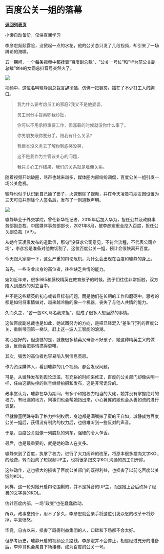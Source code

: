# 百度公关一姐的落幕

[**返回列表页**](/gzh/政事堂2019)

小懒自动备份，仅供查阅学习

李彦宏频频露脸，没掀起一点的水花，他的公关总只发了几段视频，却引来了一场舆论的海啸。  

五一期间，一个每条视频中都挂着“百度副总裁”、“公关一号位”和“华为前公关副总裁”title的女霸总抖音号突然火了。

![](https://mmbiz.qpic.cn/mmbiz_jpg/rxhS23yu8cOGdpcFmpbHXg0Y2MibicYBGyHrIE06MqktXQPy8iaxic2172Eb7fttt79M5JrkmY1BZqOJKnJ3ic38Czg/640?wx_fmt=jpeg&from;=appmsg)

视频中，这位名叫璩静副总裁言辞冷酷，仿佛一把钢刃，插在了不少打工人的胸口。

> 我为什么要考虑员工的家庭?我又不是他婆婆。  
>
>
> 员工闹分手提离职我秒批，
>
> 你可以不用承担重要工作，但涨薪的时候就没你什么事了。
>
> 你男朋友跟你要分手，跟我有什么关系?
>
> 我根本没义务去了解你到底哭没哭，
>
> 这不是我作为主管该关心的问题，
>
> 我只关心工作结果，我们的关系就是雇佣关系。

随着视频开始破圈，骂声也越来越多，媒体圈内部纷纷调侃，百度公关一姐引发一场公关危机。

璩静也似乎认识到自己捅了篓子，火速删除了视频，并在今天凌晨将朋友圈设置为三天可见并删除个人签名后，发布了一则道歉声明。

![](https://mmbiz.qpic.cn/mmbiz_jpg/rxhS23yu8cOGdpcFmpbHXg0Y2MibicYBGy10GJNpH1QaxJhP2rUicElPbWcDdmaCKkVKZNSduDJ0CrpiaLK5XBmC2g/640?wx_fmt=jpeg&from;=appmsg)

璩静毕业于外交学院，曾任新华社记者，2015年后加入华为，担任公共及政府事务部副总裁、中国媒体事务部部长，2021年8月，被李彦宏重金挖入百度，担任公关副总裁（VP）。

从她今天凌晨发布的道歉信，那句”没征求公司意见，不符合流程，不代表公司立场“，李彦宏是准备对他做切割了，这位百度公关一姐，预计会很快离开百度。

今天跟大家聊一下，这么严重的舆论危机，为什么会出现在百度和璩静的身上。  

首先，一些专业出身的高位者，往往缺乏共情的能力。  

宛如近年来，很多985和藤校精英在教育孩子的时候，孩子们往往非常抵触，双方陷入到激烈的对立当中。

并不是这些精英的初心或者目标有问题，而是他们在长期的工作和磨砺中，思考的都是如何将事情做对，越来越冷酷的像一个机器，丧失了与他人共情的能力。

久而久之，"苦一苦XX,骂名我来担"，就成了很多人想当然的事情。  

这位百度副总裁也是如此，她试图努力的方向，是把已经混入“差生”行列的百度公关，重新带回第一梯队，赶上这一波人工智能的浪潮。

初心是好的，但遗憾的是，就像很多精英父母管不好孩子，她这种精英主义的做派，反而会把事情搞得更糟。

其次，强势的高位者也容易陷入到信息茧房。

作为资深媒体人，看到璩静的几个视频，都会发现问题。

可是，从璩静发布到舆论泛滥，有充裕的时间来修正，百度的公关部门却像失明一样，任由这辆失控的账号继续拍摄和发布，这是非常诡异的。

政事堂认为，璩静在华为期间，有多个和她权力相当的大佬，她并没有掌握绝对的权力，有纰漏的地方，同事们也会帮她指出来，小心翼翼的她也会从善如流的进行调整。

但就像董明珠夺取了格力控制权后，身边都是满嘴抹了蜜的王自如，璩静成为百度公关一姐后，获得没有制约的权力后，也很难听到一些反对的声音。

于是，百度公关就像一列脱轨的列车，强硬的令人乍舌。

最后，也是最重要的，就是她的敌人在变多。

璩静来到了百度，执掌了权力，进行了大刀阔斧的改革，将原本很多投向文字KOL的经费，转而投向了短视频UP主，也将很多跟文字KOL沟通的员工们开除。

这些动作，这也极大的损害了百度公关部门的既得利益，也损害了以前吃百度公关饭的KOL。

同样，这一轮对她开启舆论围剿的，并不是抖音的UP主，而是她上台后砍掉了经费的文字类的KOL。

估计百度内部，一场”政变“也在蠢蠢欲动。

所以，政事堂预计，用不了多久，李彦宏就会亲手将这位引发众怒的改革干将炒掉，平息愤怒。  

毕竟，自古以来，损害了既得利益集团的人，口碑和下场都不会太好。

但参考历史，璩静开启的视频公关路线，李彦宏并不会停止，相信经过充分的准备后，李帅哥也会亲自下场接棒，成为百度的公关一号。  

